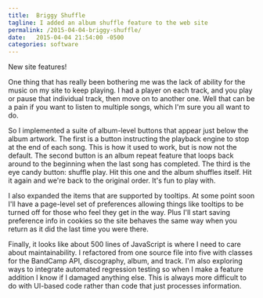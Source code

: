 ```yaml
---
title:  Briggy Shuffle
tagline: I added an album shuffle feature to the web site
permalink: /2015-04-04-briggy-shuffle/
date:   2015-04-04 21:54:00 -0500
categories: software
---
```


New site features!

One thing that has really been bothering me was the lack of ability for the music on my site to keep playing. I had a player on each track, and you play or pause that individual track, then move on to another one. Well that can be a pain if you want to listen to multiple songs, which I'm sure you all want to do.

So I implemented a suite of album-level buttons that appear just below the album artwork. The first is a button instructing the playback engine to stop at the end of each song. This is how it used to work, but is now not the default. The second button is an album repeat feature that loops back around to the beginning when the last song has completed. The third is the eye candy button: shuffle play. Hit this one and the album shuffles itself. Hit it again and we're back to the original order. It's fun to play with.

I also expanded the items that are supported by tooltips. At some point soon I'll have a page-level set of preferences allowing things like tooltips to be turned off for those who feel they get in the way. Plus I'll start saving preference info in cookies so the site behaves the same way when you return as it did the last time you were there.

Finally, it looks like about 500 lines of JavaScript is where I need to care about maintainability. I refactored from one source file into five with classes for the BandCamp API, discography, album, and track. I'm also exploring ways to integrate automated regression testing so when I make a feature addition I know if I damaged anything else. This is always more difficult to do with UI-based code rather than code that just processes information.